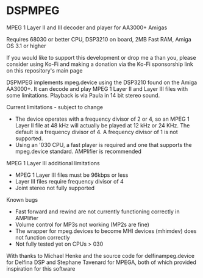 # DSPMPEG
MPEG 1 Layer II and III decoder and player for AA3000+ Amigas

Requires 68030 or better CPU, DSP3210 on board, 2MB Fast RAM, Amiga OS 3.1 or higher

If you would like to support this development or drop me a than you, please consider using Ko-Fi and making a donation via the Ko-Fi sponsorship link on this repository's main page

DSPMPEG implements mpeg.device using the DSP3210 found on the Amiga AA3000+.  It can decode and play MPEG 1 Layer II and Layer III files with some limitations.  Playback is via Paula in 14 bit stereo sound.

Current limitations - subject to change
- The device operates with a frequency divisor of 2 or 4, so an MPEG 1 Layer II file at 48 kHz will actually be played at 12 kHz or 24 KHz.  The default is a frequency divisor of 4.  A frequency divisor of 1 is not supported.  
- Using an '030 CPU, a fast player is required and one that supports the mpeg.device standard.  AMPlifier is recommended

MPEG 1 Layer III additional limitations
- MPEG 1 Layer III files must be 96kbps or less
- Layer III files require frequency divisor of 4
- Joint stereo not fully supported

Known bugs
- Fast forward and rewind are not currently functioning correctly in AMPlifier
- Volume control for MP3s not working (MP2s are fine)
- The wrapper for mpeg.devices to become MHI devices (mhimdev) does not function correctly
- Not fully tested yet on CPUs > 030

With thanks to Michael Henke and the source code for delfinampeg.device for Delfina DSP and Stephane Tavenard for MPEGA, both of which provided inspiration for this software 
